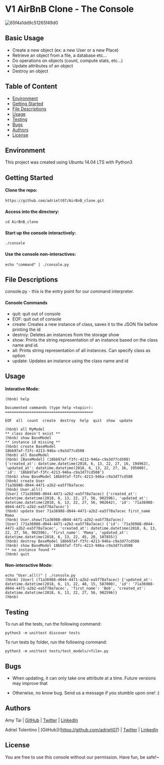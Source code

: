 # V1 AirBnB Clone - The Console
![65f4a1dd9c51265f49d0](https://user-images.githubusercontent.com/33245729/41383392-58f3dbb8-6f25-11e8-8215-d7c3832c0ae8.png)


## Basic Usage
* Create a new object (ex: a new User or a new Place)
* Retrieve an object from a file, a database etc…
* Do operations on objects (count, compute stats, etc…)
* Update attributes of an object
* Destroy an object


## Table of Content
* [Environment](#environment)
* [Getting Started](#getting-started)
* [File Descriptions](#file-descriptions)
* [Usage](#usage)
* [Testing](#testing)
* [Bugs](#bugs)
* [Authors](#authors)
* [License](#license)


## Environment
This project was created using Ubuntu 14.04 LTS with Python3


## Getting Started

#### Clone the repo:
```
https://github.com/adrielt07/AirBnB_clone.git
```

#### Access into the directory:
```
cd AirBnB_clone
```

#### Start up the console interactively:
```
./console
```

#### Use the console non-interactives:
```
echo "command" | ./console.py 
```


## File Descriptions
console.py - this is the entry point for our command interpreter.

#### Console Commands
* quit: quit out of console
* EOF: quit out of console
* create: Creates a new instance of class, saves it to the JSON file before printing the id
* destroy: Deletes an instances from the storage
show
* show: Prints the string representation of an instance based on the class name and id.
* all: Prints string representation of all instances. Can specify class as option
* update: Updates an instance using the class name and id


## Usage 

#### Interative Mode:
```
(hbnb) help

Documented commands (type help <topic>):
========================================

EOF  all  count  create  destroy  help  quit  show  update

(hbnb) all MyModel
** class doesn't exist **
(hbnb) show BaseModel
** instance id missing **
(hbnb) create BaseModel
18bb97af-f3fc-4213-946a-c9a3d77cd508
(hbnb) all BaseModel
(hbnb) [BaseModel] (18bb97af-f3fc-4213-946a-c9a3d77cd508) {'created_at': datetime.datetime(2018, 6, 13, 22, 27, 16, 194963), 'updated_at': datetime.datetime(2018, 6, 13, 22, 27, 16, 195000), 'id': '18bb97af-f3fc-4213-946a-c9a3d77cd508'}
(hbnb) show BaseModel 18bb97af-f3fc-4213-946a-c9a3d77cd508
(hbnb) create User
71a36988-d044-4471-a2b2-ea5f78a7acec
(hbnb) User.all()
[User] (71a36988-d044-4471-a2b2-ea5f78a7acec) {'created_at': datetime.datetime(2018, 6, 13, 22, 27, 56, 902596), 'updated_at': datetime.datetime(2018, 6, 13, 22, 27, 56, 902642), 'id': '71a36988-d044-4471-a2b2-ea5f78a7acec'}
(hbnb) update User 71a36988-d044-4471-a2b2-ea5f78a7acec first_name Mama
(hbnb) User.show(71a36988-d044-4471-a2b2-ea5f78a7acec)
[User] (71a36988-d044-4471-a2b2-ea5f78a7acec) {'id': '71a36988-d044-4471-a2b2-ea5f78a7acec', 'created_at': datetime.datetime(2018, 6, 13, 22, 27, 56, 902596), 'first_name': 'Mama', 'updated_at': datetime.datetime(2018, 6, 13, 22, 45, 20, 107855)}
(hbnb) destroy BaseModel 18bb97af-f3fc-4213-946a-c9a3d77cd508
(hbnb) show BaseModel 18bb97af-f3fc-4213-946a-c9a3d77cd508
** no instance found **
(hbnb) quit
```

#### Non-interactive Mode:
```
echo "User.all()" | ./console.py
(hbnb) [User] (71a36988-d044-4471-a2b2-ea5f78a7acec) {'updated_at': datetime.datetime(2018, 6, 13, 22, 48, 15, 587000), 'id': '71a36988-d044-4471-a2b2-ea5f78a7acec', 'first_name': 'Bob', 'created_at': datetime.datetime(2018, 6, 13, 22, 27, 56, 902596)}
(hbnb)
```


## Testing
To run all the tests, run the following command:
```
python3 -m unittest discover tests
```

To run tests by folder, run the following command:
```
python3 -m unittest tests/test_models/<file>.py
```

## Bugs
* When updating, it can only take one attribute at a time. Future versions may improve that

* Otherwise, no know bug. Send us a message if you stumble upon one! :)


## Authors
Amy Tai | [GitHub](https://github.com/Wyrd00) | [Twitter](https://twitter.com/flyaway0120) | [LinkedIn](https://www.linkedin.com/in/Wyrd00/)

Adriel Tolentino | [GitHub])(https://github.com/adrielt07) | [Twitter](https://twitter.com/am__adriel) | [LinkedIn](https://www.linkedin.com/in/adriel-tolentino)


## License
You are free to use this console without our permission. Have fun, be safe!~
